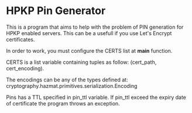 HPKP Pin Generator
==================

This is a program that aims to help with the problem of PIN generation for HPKP enabled
servers. This can be a usefull if you use Let's Encrypt certificates.

In order to work, you must configure the CERTS list at __main__ function.

CERTS is a list variable containing tuples as follow: (cert_path,
cert_encoding).

The encodings can be any of the types defined at: cryptography.hazmat.primitives.serialization.Encoding

Pins has a TTL specified in pin_ttl variable. If pin_ttl exceed the expiry date
of certificate the program throws an exception.


